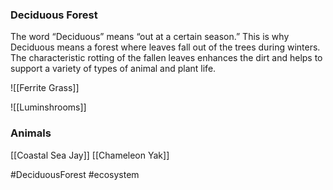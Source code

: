 ### Deciduous Forest
The word “Deciduous” means “out at a certain season.” This is why Deciduous means a forest where leaves fall out of the trees during winters. The characteristic rotting of the fallen leaves enhances the dirt and helps to support a variety of types of animal and plant life.

![[Ferrite Grass]]

![[Luminshrooms]]

### Animals
[[Coastal Sea Jay]]
[[Chameleon Yak]]


#DeciduousForest #ecosystem 